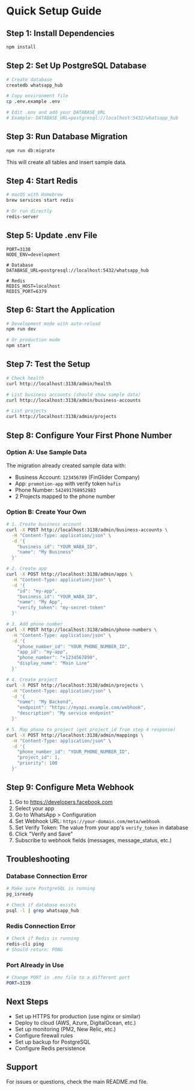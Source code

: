 # Quick Setup Guide

## Step 1: Install Dependencies

```bash
npm install
```

## Step 2: Set Up PostgreSQL Database

```bash
# Create database
createdb whatsapp_hub

# Copy environment file
cp .env.example .env

# Edit .env and add your DATABASE_URL
# Example: DATABASE_URL=postgresql://localhost:5432/whatsapp_hub
```

## Step 3: Run Database Migration

```bash
npm run db:migrate
```

This will create all tables and insert sample data.

## Step 4: Start Redis

```bash
# macOS with Homebrew
brew services start redis

# Or run directly
redis-server
```

## Step 5: Update .env File

```env
PORT=3138
NODE_ENV=development

# Database
DATABASE_URL=postgresql://localhost:5432/whatsapp_hub

# Redis
REDIS_HOST=localhost
REDIS_PORT=6379
```

## Step 6: Start the Application

```bash
# Development mode with auto-reload
npm run dev

# Or production mode
npm start
```

## Step 7: Test the Setup

```bash
# Check health
curl http://localhost:3138/admin/health

# List business accounts (should show sample data)
curl http://localhost:3138/admin/business-accounts

# List projects
curl http://localhost:3138/admin/projects
```

## Step 8: Configure Your First Phone Number

### Option A: Use Sample Data

The migration already created sample data with:

- Business Account: `123456789` (FinGlider Company)
- App: `promotion-app` with verify token `hafis`
- Phone Number: `542491768952983`
- 2 Projects mapped to the phone number

### Option B: Create Your Own

```bash
# 1. Create business account
curl -X POST http://localhost:3138/admin/business-accounts \
  -H "Content-Type: application/json" \
  -d '{
    "business_id": "YOUR_WABA_ID",
    "name": "My Business"
  }'

# 2. Create app
curl -X POST http://localhost:3138/admin/apps \
  -H "Content-Type: application/json" \
  -d '{
    "id": "my-app",
    "business_id": "YOUR_WABA_ID",
    "name": "My App",
    "verify_token": "my-secret-token"
  }'

# 3. Add phone number
curl -X POST http://localhost:3138/admin/phone-numbers \
  -H "Content-Type: application/json" \
  -d '{
    "phone_number_id": "YOUR_PHONE_NUMBER_ID",
    "app_id": "my-app",
    "phone_number": "+1234567890",
    "display_name": "Main Line"
  }'

# 4. Create project
curl -X POST http://localhost:3138/admin/projects \
  -H "Content-Type: application/json" \
  -d '{
    "name": "My Backend",
    "endpoint": "https://myapi.example.com/webhook",
    "description": "My service endpoint"
  }'

# 5. Map phone to project (get project_id from step 4 response)
curl -X POST http://localhost:3138/admin/mappings \
  -H "Content-Type: application/json" \
  -d '{
    "phone_number_id": "YOUR_PHONE_NUMBER_ID",
    "project_id": 1,
    "priority": 100
  }'
```

## Step 9: Configure Meta Webhook

1. Go to https://developers.facebook.com
2. Select your app
3. Go to WhatsApp > Configuration
4. Set Webhook URL: `https://your-domain.com/meta/webhook`
5. Set Verify Token: The value from your app's `verify_token` in database
6. Click "Verify and Save"
7. Subscribe to webhook fields (messages, message_status, etc.)

## Troubleshooting

### Database Connection Error

```bash
# Make sure PostgreSQL is running
pg_isready

# Check if database exists
psql -l | grep whatsapp_hub
```

### Redis Connection Error

```bash
# Check if Redis is running
redis-cli ping
# Should return: PONG
```

### Port Already in Use

```bash
# Change PORT in .env file to a different port
PORT=3139
```

## Next Steps

- Set up HTTPS for production (use nginx or similar)
- Deploy to cloud (AWS, Azure, DigitalOcean, etc.)
- Set up monitoring (PM2, New Relic, etc.)
- Configure firewall rules
- Set up backup for PostgreSQL
- Configure Redis persistence

## Support

For issues or questions, check the main README.md file.
